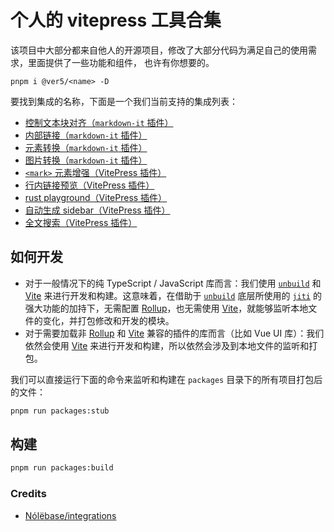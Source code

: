 # 个人的 vitepress 工具合集

该项目中大部分都来自他人的开源项目，修改了大部分代码为满足自己的使用需求，里面提供了一些功能和组件，
也许有你想要的。

```shell
pnpm i @ver5/<name> -D
```


要找到集成的名称，下面是一个我们当前支持的集成列表：

- [控制文本块对齐（`markdown-it` 插件）](./packages/markdown-it-align/README.md)
- [内部链接（`markdown-it` 插件）](./packages/markdown-it-link-links/README.md)
- [元素转换（`markdown-it` 插件）](./packages/markdown-it-token/README.md)
- [图片转换（`markdown-it` 插件）](./packages/markdown-it-image/README.md)
- [`<mark>` 元素增强（VitePress 插件）](./packages/vitepress-plugin-mark/README.md)
- [行内链接预览（VitePress 插件）](./packages/vitepress-plugin-link-preview/README.md)
- [rust playground（VitePress 插件）](./packages/vitepress-plugin-rust-playground/README.md)
- [自动生成 sidebar（VitePress 插件）](./packages/vitepress-plugin-search/README.md)
- [全文搜索（VitePress 插件）](./packages/vitepress-plugin-search/README.md)

## 如何开发

- 对于一般情况下的纯 TypeScript / JavaScript 库而言：我们使用 [`unbuild`](https://github.com/unjs/unbuild) 和 [Vite](https://github.com/vitejs/vite) 来进行开发和构建。这意味着，在借助于 [`unbuild`](https://github.com/unjs/unbuild) 底层所使用的 [`jiti`](https://github.com/unjs/jiti) 的强大功能的加持下，无需配置 [Rollup](https://rollupjs.org/)，也无需使用 [Vite](https://github.com/vitejs/vite)，就能够监听本地文件的变化，并打包修改和开发的模块。
- 对于需要加载非 [Rollup](https://rollupjs.org/) 和 [Vite](https://github.com/vitejs/vite) 兼容的插件的库而言（比如 Vue UI 库）：我们依然会使用 [Vite](https://github.com/vitejs/vite) 来进行开发和构建，所以依然会涉及到本地文件的监听和打包。

我们可以直接运行下面的命令来监听和构建在 `packages` 目录下的所有项目打包后的文件：

```sh
pnpm run packages:stub
```

## 构建

```sh
pnpm run packages:build
```

### Credits
- [Nólëbase/integrations](https://github.com/nolebase/integrations.git)
